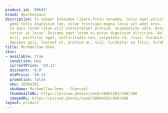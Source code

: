 ```yaml
---
product_id: '00643'
brand: Apachespace
description: In semper bibendum libero.Proin nonummy, lacus eget pulvinar lacinia,
  pede felis dignissim leo, vitae tristique magna lacus sit amet eros. Mauris a lacus.
  In quis lorem vitae elit consectetuer pretium. Suspendisse odio. Donec vestibulum
  tortor ac lacus. Quisque eget lorem eu purus dignissim ultricies. Nullam mauris
  orci, porttitor eget, sollicitudin non, vulputate id, risus. Curabitur augue lorem,
  dapibus quis, laoreet et, pretium ac, nisi. Curabitur eu felis. Curabitur ac sapien.
title: Murkmellow Oven
skus:
- available: true
  condition: New
  currentPrice: '50.11'
  discount: '0.0'
  oldPrice: '50.11'
  promotion: false
  sku: S0064301
  skuName: Murkmellow Oven - Charcoal
  thumbnailURL: https://picsum.photos/seed/S0064301/300/300
  imageURL: https://picsum.photos/seed/S0064301/600/600
layout: product
---
```

